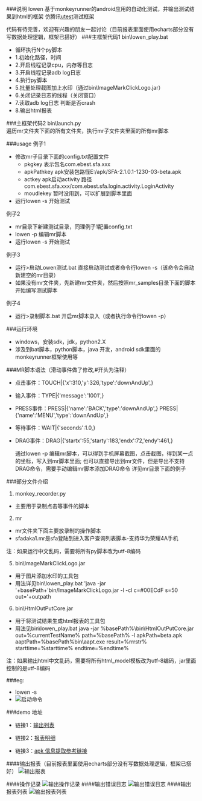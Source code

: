 ###说明
lowen 基于monkeyrunner的android应用的自动化测试，并输出测试结果到html的框架
仿腾讯[utest](http://auto.utest.qq.com/)测试框架

代码有待完善，欢迎有兴趣的朋友一起讨论（目前报表里面使用echarts部分没有写数据处理逻辑，框架已搭好）
###主框架代码1
bin\lowen_play.bat
- 循环执行N个py脚本
- 1.初始化路径，时间
- 2.开启线程记录cpu，内存等日志
- 3.开启线程记录adb log日志
- 4.执行py脚本
- 5.批量处理截图加上水印（通过bin\ImageMarkClickLogo.jar）
- 6.关闭记录日志的线程（关闭窗口）
- 7.读取adb log日志 判断是否crash
- 8.输出html报表

###主框架代码2
bin\launch.py   
遍历mr文件夹下面的所有文件夹，执行mr子文件夹里面的所有mr脚本

###usage
例子1
- 修改mr子目录下面的config.txt配置文件
    + pkgkey 表示包名com.ebest.sfa.xxx
    + apkPathkey apk安装包路径E:/apk/SFA-2.1.0.1-1230-03-beta.apk
    + actkey apk启动activity 路径com.ebest.sfa.xxx/com.ebest.sfa.login.activity.LoginActivity
    + moudlekey 暂时没用到，可以扩展到脚本里面
- 运行lowen -s 开始测试

例子2
- mr目录下新建测试目录，同理例子1配置config.txt
- lowen -p 编辑mr脚本
- 运行lowen -s 开始测试

例子3
- 运行>启动Lowen测试.bat 直接启动测试或者命令行lowen -s（该命令会自动新建空的mr目录）
- 如果没有mr文件夹，先新建mr文件夹，然后按照mr_samples目录下面的脚本开始编写测试脚本

例子4
- 运行>录制脚本.bat 开启mr脚本录入（或者执行命令行lowen -p）


	
###运行环境
- windows，安装sdk，jdk，python2.X
- 涉及到bat脚本，python脚本，java 开发，android sdk里面的monkeyrunner框架使用等

###MR脚本语法（滑动事件做了修改,#开头为注释）
- 点击事件：TOUCH|{'x':310,'y':326,'type':'downAndUp',}
- 输入事件：TYPE|{'message':'1001',}
- PRESS事件：PRESS|{'name':'BACK','type':'downAndUp',} PRESS|{'name':'MENU','type':'downAndUp',}
- 等待事件：WAIT|{'seconds':1.0,}
- DRAG事件：DRAG|{'startx':55,'starty':183,'endx':72,'endy':461,}

	通过lowen -p 编辑mr脚本，可以得到手机屏幕截图，点击截图，得到某一点的坐标，写入到mr脚本里面;
	也可以直接导出到mr文件，但是导出不支持DRAG命令，需要手动编辑mr脚本添加DRAG命令
	详见mr目录下面的例子
	
###部分文件介绍
1. monkey_recorder.py
  -  主要用于录制点击等事件的脚本

2. mr
  -  mr文件夹下面主要放录制的操作脚本
  -  sfadaka1.mr是sfa登陆到进入客户查询列表脚本-支持华为荣耀4A手机

注：如果运行中文乱码，需要将所有py脚本改为utf-8编码


5. bin\ImageMarkClickLogo.jar
  -  用于图片添加水印的工具包
  -  用法详见bin\lowen_play.bat
	'java -jar '+basePath+'bin/ImageMarkClickLogo.jar -l -cl c=#00ECdF s=50 out='+outpath

6. bin\HtmlOutPutCore.jar  
  -  用于将测试结果生成html报表的工具包
  -  用法见bin\lowen_play.bat
	java -jar %basePath%\bin\HtmlOutPutCore.jar   out=%currentTestName% path=%basePath% -l apkPath=beta.apk aaptPath=%basePath%bin\aapt.exe result=%rrrstr% starttime=%starttime% endtime=%endtime%

注：如果输出html中文乱码，需要将所有html_model模板改为utf-8编码，jar里面控制的是utf-8编码

###eg:
  -  lowen -s
  -  ![启动命令](http://jixieshi999.github.io/lowen/cmd.jpg )



###demo 地址

- 链接1：[输出列表](http://jixieshi999.github.io/lowen/out/ )

- 链接2：[报表明细](http://jixieshi999.github.io/lowen/out/20160112_162509_SFA/sh.htm)
	
- 链接3：[apk 信息提取参考链接](http://energykey.iteye.com/blog/1856173)

####输出报表（目前报表里面使用echarts部分没有写数据处理逻辑，框架已搭好）
![输出报表](http://jixieshi999.github.io/lowen/detail.jpg )

####操作记录
![输出操作记录](http://jixieshi999.github.io/lowen/pic.jpg )
####输出错误日志
![输出错误日志](http://jixieshi999.github.io/lowen/log.jpg )
####输出报表列表
![输出报表列表](http://jixieshi999.github.io/lowen/list.jpg )
